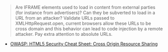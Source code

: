 > Are IFRAME elements used to load in content from external parties (for instance from advertisers)? Can they be subverted to load in a URL from an attacker?
> Validate URLs passed to XMLHttpRequest.open, current browsers allow these URLs to be cross domain and this behavior can lead to code injection by a remote attacker. Pay extra attention to absolute URLs.
* [OWASP: HTML5 Security Cheat Sheet: Cross Origin Resource Sharing](https://www.owasp.org/index.php/HTML5_Security_Cheat_Sheet#Cross_Origin_Resource_Sharing)
